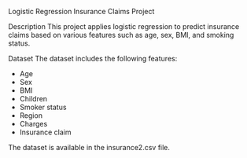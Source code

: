 Logistic Regression Insurance Claims Project

 Description
This project applies logistic regression to predict insurance claims based on various features such as age, sex, BMI, and smoking status.

Dataset
The dataset includes the following features:
- Age
- Sex
- BMI
- Children
- Smoker status
- Region
- Charges
- Insurance claim

The dataset is available in the insurance2.csv file.
